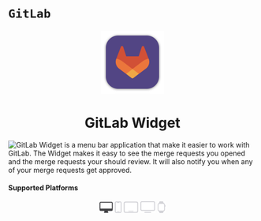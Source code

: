 # ``GitLab``

<p align="center">
<img src="GitLab/Assets.xcassets/AppIcon.appiconset/mac1024.png" height="128">
<h1 align="center">GitLab Widget</h1>
</p>

![GitLab Widget](https://github.com/StefKors/GitLab) is a menu bar application that make it easier to work with GitLab. The Widget makes it easy to see the merge requests you opened and the merge requests your should review. It will also notify you when any of your merge requests get approved.

#### Supported Platforms
<p align="center">
<img src="Images/macos-active.svg" height="24">
<img src="Images/ios.svg" height="24">
<img src="Images/ipados.svg" height="24">
<img src="Images/tvos.svg" height="24">
<img src="Images/watchos.svg" height="24">
</p>
